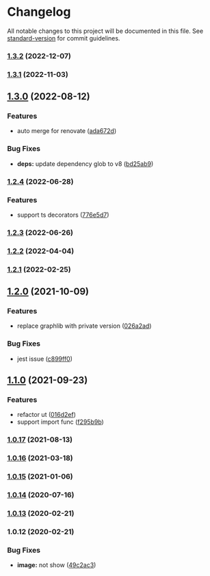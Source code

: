 # Changelog

All notable changes to this project will be documented in this file. See [standard-version](https://github.com/conventional-changelog/standard-version) for commit guidelines.

### [1.3.2](https://github.com/Soontao/cycle-import-check/compare/v1.3.1...v1.3.2) (2022-12-07)

### [1.3.1](https://github.com/Soontao/cycle-import-check/compare/v1.3.0...v1.3.1) (2022-11-03)

## [1.3.0](https://github.com/Soontao/cycle-import-check/compare/v1.2.4...v1.3.0) (2022-08-12)


### Features

* auto merge for renovate ([ada672d](https://github.com/Soontao/cycle-import-check/commit/ada672d70b8f0d3c5bbe214bdd185daa7a9cc901))


### Bug Fixes

* **deps:** update dependency glob to v8 ([bd25ab9](https://github.com/Soontao/cycle-import-check/commit/bd25ab9c461cf2294caaf7577d0272e371ec4b09))

### [1.2.4](https://github.com/Soontao/cycle-import-check/compare/v1.2.3...v1.2.4) (2022-06-28)


### Features

* support ts decorators ([776e5d7](https://github.com/Soontao/cycle-import-check/commit/776e5d7e2a3f0e4e7406b3cbab5b3f56fd2a1f84))

### [1.2.3](https://github.com/Soontao/cycle-import-check/compare/v1.2.2...v1.2.3) (2022-06-26)

### [1.2.2](https://github.com/Soontao/cycle-import-check/compare/v1.2.1...v1.2.2) (2022-04-04)

### [1.2.1](https://github.com/Soontao/cycle-import-check/compare/v1.2.0...v1.2.1) (2022-02-25)

## [1.2.0](https://github.com/Soontao/cycle-import-check/compare/v1.1.0...v1.2.0) (2021-10-09)


### Features

* replace graphlib with private version ([026a2ad](https://github.com/Soontao/cycle-import-check/commit/026a2add2ee1bd421038dc83990c3627111a35e4))


### Bug Fixes

* jest issue ([c899ff0](https://github.com/Soontao/cycle-import-check/commit/c899ff0f354d3239273bf94d515157ab9552353a))

## [1.1.0](https://github.com/Soontao/cycle-import-check/compare/v1.0.17...v1.1.0) (2021-09-23)


### Features

* refactor ut ([016d2ef](https://github.com/Soontao/cycle-import-check/commit/016d2ef3d286ba6e09dd89483331157ed9980ce8))
* support import func ([f295b9b](https://github.com/Soontao/cycle-import-check/commit/f295b9b7f837ca21a6a5fc0f1eaf9d75f6044ca2))

### [1.0.17](https://github.com/Soontao/cycle-import-check/compare/v1.0.16...v1.0.17) (2021-08-13)

### [1.0.16](https://github.com/Soontao/cycle-import-check/compare/v1.0.15...v1.0.16) (2021-03-18)

### [1.0.15](https://github.com/Soontao/cycle-import-check/compare/v1.0.14...v1.0.15) (2021-01-06)

### [1.0.14](https://github.com/Soontao/cycle-import-check/compare/v1.0.13...v1.0.14) (2020-07-16)

### [1.0.13](https://github.com/Soontao/cycle-import-check/compare/v1.0.12...v1.0.13) (2020-02-21)

### 1.0.12 (2020-02-21)


### Bug Fixes

* **image:** not show ([49c2ac3](https://github.com/Soontao/cycle-import-check/commit/49c2ac3527d57172f961a461b8b821a19f0257c8))
